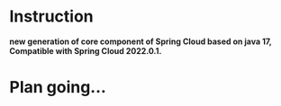 # Instruction
**new generation of core component of Spring Cloud based on java 17,
Compatible with Spring Cloud 2022.0.1.**
# Plan going...